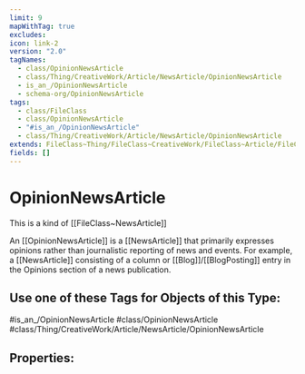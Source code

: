 ```yaml
---
limit: 9
mapWithTag: true
excludes: 
icon: link-2
version: "2.0"
tagNames:
  - class/OpinionNewsArticle
  - class/Thing/CreativeWork/Article/NewsArticle/OpinionNewsArticle
  - is_an_/OpinionNewsArticle
  - schema-org/OpinionNewsArticle
tags:
  - class/FileClass
  - class/OpinionNewsArticle
  - "#is_an_/OpinionNewsArticle"
  - class/Thing/CreativeWork/Article/NewsArticle/OpinionNewsArticle
extends: FileClass~Thing/FileClass~CreativeWork/FileClass~Article/FileClass~NewsArticle
fields: []
---
```


# OpinionNewsArticle
This is a kind of [[FileClass~NewsArticle]]

An [[OpinionNewsArticle]] is a [[NewsArticle]] that primarily expresses opinions rather than journalistic reporting of news and events. For example, a [[NewsArticle]] consisting of a column or [[Blog]]/[[BlogPosting]] entry in the Opinions section of a news publication.


## Use one of these Tags for Objects of this Type:

#is_an_/OpinionNewsArticle
#class/OpinionNewsArticle
#class/Thing/CreativeWork/Article/NewsArticle/OpinionNewsArticle

## Properties:


